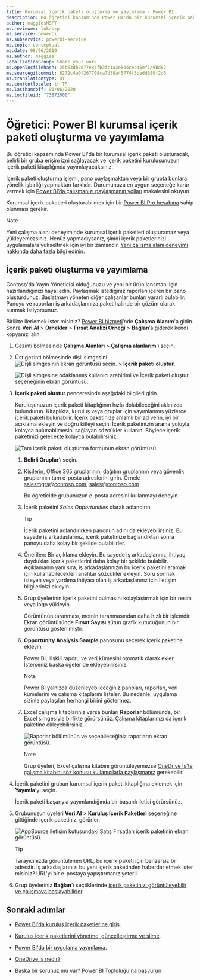 ```yaml
---
title: Kurumsal içerik paketi oluşturma ve yayımlama - Power BI
description: Bu öğretici kapsamında Power BI'da bir kurumsal içerik paketi oluşturacak, erişimi belirli bir grup ile sınırlayacak ve içerik paketini, kuruluşunuzun içerik paketi kitaplığında yayımlayacaksınız.
author: maggiesMSFT
ms.reviewer: lukaszp
ms.service: powerbi
ms.subservice: powerbi-service
ms.topic: conceptual
ms.date: 08/06/2019
ms.author: maggies
LocalizationGroup: Share your work
ms.openlocfilehash: 25b63db2d77e84fb3fc1a3e844ceb46ef1a9bd82
ms.sourcegitcommit: 6272c4a0f267708ca7d38a45774f3bedd680f2d6
ms.translationtype: HT
ms.contentlocale: tr-TR
ms.lasthandoff: 01/06/2020
ms.locfileid: "73872000"
---
```

# <a name="tutorial-create-and-publish-a-power-bi-organizational-content-pack"></a>Öğretici: Power BI kurumsal içerik paketi oluşturma ve yayımlama

Bu öğretici kapsamında Power BI'da bir kurumsal içerik paketi oluşturacak, belirli bir gruba erişim izni sağlayacak ve içerik paketini kuruluşunuzun içerik paketi kitaplığında yayımlayacaksınız.

İçerik paketi oluşturma işlemi, pano paylaşmaktan veya bir grupta bunlara yönelik işbirliği yapmaktan farklıdır. Durumunuza en uygun seçeneğe karar vermek için [Power BI’da çalışmanızı paylaşmanın yolları](service-how-to-collaborate-distribute-dashboards-reports.md) makalesini okuyun.

Kurumsal içerik paketleri oluşturabilmek için bir [Power BI Pro hesabına](https://powerbi.microsoft.com/pricing) sahip olunması gerekir.

> [!NOTE]
> Yeni çalışma alanı deneyiminde kurumsal içerik paketleri oluşturamaz veya yükleyemezsiniz. Henüz yapmadıysanız, şimdi içerik paketlerinizi uygulamalara yükseltmek için iyi bir zamandır. [Yeni çalışma alanı deneyimi hakkında daha fazla bilgi](service-create-the-new-workspaces.md) edinin.

## <a name="create-and-publish-a-content-pack"></a>İçerik paketi oluşturma ve yayımlama

Contoso'da Yayın Yöneticisi olduğunuzu ve yeni bir ürün lansmanı için hazırlandığınızı hayal edin.  Paylaşmak istediğiniz raporları içeren bir pano oluşturdunuz. Başlatmayı yöneten diğer çalışanlar bunları yararlı bulabilir. Panoyu ve raporları iş arkadaşlarınıza paket halinde bir çözüm olarak sunmak istiyorsunuz.

Birlikte ilerlemek ister misiniz? [Power BI hizmeti](https://powerbi.com)’nde **Çalışma Alanım**'a gidin. Sonra **Veri Al** > **Örnekler** > **Fırsat Analizi Örneği** > **Bağlan**’a giderek kendi kopyanızı alın.

1. Gezinti bölmesinde **Çalışma Alanları** > **Çalışma alanlarım**'ı seçin.

1. Üst gezinti bölmesinde dişli simgesini ![Dişli simgesinin ekran görüntüsü](media/service-organizational-content-pack-create-and-publish/cog.png) seçin. > **İçerik paketi oluştur**.

   ![Dişli simgesine odaklanmış kullanıcı arabirimi ve İçerik paketi oluştur seçeneğinin ekran görüntüsü.](media/service-organizational-content-pack-create-and-publish/pbi_create_contpk.png)

1. **İçerik paketi oluştur** penceresinde aşağıdaki bilgileri girin.  

   Kuruluşunuzun içerik paketi kitaplığının hızla dolabileceğini aklınızda bulundurun. Kitaplıkta, kuruluş veya gruplar için yayımlanmış yüzlerce içerik paketi bulunabilir. İçerik paketinize anlamlı bir ad verin, iyi bir açıklama ekleyin ve doğru kitleyi seçin.  İçerik paketinizin arama yoluyla kolayca bulunabilmesini sağlayan sözcükler kullanın. Böylece içerik paketinizi gelecekte kolayca bulabilirsiniz.

      ![Tam içerik paketi oluşturma formunun ekran görüntüsü.](media/service-organizational-content-pack-create-and-publish/cpwindow.png)

    1. **Belirli Gruplar**’ı seçin.

    1. Kişilerin, [Office 365 gruplarının](https://support.office.com/article/Create-a-group-in-Office-365-7124dc4c-1de9-40d4-b096-e8add19209e9), dağıtım gruplarının veya güvenlik gruplarının tam e-posta adreslerini girin. Örnek: salesmgrs@contoso.com; sales@contoso.com

        Bu öğreticide grubunuzun e-posta adresini kullanmayı deneyin.

    1. İçerik paketini *Sales Opportunities* olarak adlandırın.

        > [!TIP]
        > İçerik paketini adlandırırken panonun adını da ekleyebilirsiniz. Bu sayede iş arkadaşlarınız, içerik paketinize bağlandıktan sonra panoyu daha kolay bir şekilde bulabilirler.

    1. Önerilen: Bir açıklama ekleyin. Bu sayede iş arkadaşlarınız, ihtiyaç duydukları içerik paketlerini daha kolay bir şekilde bulabilir. Açıklamanın yanı sıra, iş arkadaşlarınızın bu içerik paketini aramak için kullanabilecekleri anahtar sözcükler ekleyin. Soru sormak isteyen veya yardıma ihtiyacı olan iş arkadaşlarınız için iletişim bilgilerinizi ekleyin.

    1. Grup üyelerinin içerik paketini bulmasını kolaylaştırmak için bir resim veya logo yükleyin.

        Görüntünün taranması, metnin taranmasından daha hızlı bir işlemdir. Ekran görüntüsünde **Fırsat Sayısı** sütun grafik kutucuğunun bir görüntüsü gösterilmiştir.

    1. **Opportunity Analysis Sample** panosunu seçerek içerik paketine ekleyin.

        Power BI, ilişkili raporu ve veri kümesini otomatik olarak ekler. İsterseniz başka öğeler de ekleyebilirsiniz.

       > [!NOTE]
       > Power BI yalnızca düzenleyebileceğiniz panoları, raporları, veri kümelerini ve çalışma kitaplarını listeler. Bu nedenle, uygulama sizinle paylaşılan herhangi birini göstermez.

   1. Excel çalışma kitaplarınız varsa bunları **Raporlar** bölümünde, bir Excel simgesiyle birlikte görürsünüz. Çalışma kitaplarınızı da içerik paketine ekleyebilirsiniz.

      ![Raporlar bölümünün ve seçebileceğiniz raporların ekran görüntüsü.](media/service-organizational-content-pack-create-and-publish/pbi_orgcontpkexcel.png)

      > [!NOTE]
      > Grup üyeleri, Excel çalışma kitabını görüntüleyemezse [OneDrive İş'te çalışma kitabını söz konusu kullanıcılarla paylaşmanız](https://support.office.com/article/Share-documents-or-folders-in-Office-365-1fe37332-0f9a-4719-970e-d2578da4941c) gerekebilir.

1. İçerik paketini grubun kurumsal içerik paketi kitaplığına eklemek için **Yayımla**'yı seçin.  

   İçerik paketi başarıyla yayımlandığında bir başarılı iletisi görürsünüz.

1. Grubunuzun üyeleri **Veri Al** > **Kuruluş İçerik Paketleri** seçeneğine gittiğinde içerik paketinizi görürler.

   ![AppSource iletişim kutusundaki Satış Fırsatları içerik paketinin ekran görüntüsü.](media/service-organizational-content-pack-create-and-publish/powerbi-find-content-pack-organization.png)

   > [!TIP]
   > Tarayıcınızda görüntülenen URL, bu içerik paketi için benzersiz bir adrestir.  İş arkadaşlarınızı bu yeni içerik paketinden haberdar etmek ister misiniz?  URL'yi bir e-postaya yapıştırmanız yeterli.

1. Grup üyeleriniz **Bağlan**'ı seçtiklerinde [içerik paketinizi görüntüleyebilir ve çalışmaya başlayabilirler](service-organizational-content-pack-copy-refresh-access.md).

## <a name="next-steps"></a>Sonraki adımlar

* [Power BI'da kuruluş içerik paketlerine giriş](service-organizational-content-pack-introduction.md).

* [Kuruluş içerik paketlerini yönetme, güncelleştirme ve silme](service-organizational-content-pack-manage-update-delete.md).

* [Power BI'da bir uygulama yayımlama](service-create-distribute-apps.md).

* [OneDrive İş nedir?](https://support.office.com/article/What-is-OneDrive-for-Business-187f90af-056f-47c0-9656-cc0ddca7fdc2)

* Başka bir sorunuz mu var? [Power BI Topluluğu'na başvurun](https://community.powerbi.com/)
